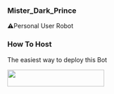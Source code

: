 ### Mister_Dark_Prince
⚠️Personal User Robot 

### How To Host
The easiest way to deploy this Bot
<p align="left"><a href="https://heroku.com/deploy?template=https://github.com/Mister-Dark-Prince/Mister_dark_prince"> <img src="https://img.shields.io/badge/Deploy%20To%20Heroku-purple?style=for-the-badge&logo=heroku" width="220" height="38.45"/></a></p>


